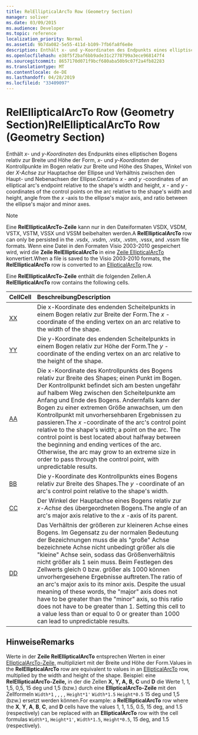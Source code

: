 ```yaml
---
title: RelEllipticalArcTo Row (Geometry Section)
manager: soliver
ms.date: 03/09/2015
ms.audience: Developer
ms.topic: reference
localization_priority: Normal
ms.assetid: 9b7da082-5e55-411d-b109-7fb6fa8f6e8e
description: Enthält x- und y-Koordinaten des Endpunkts eines elliptischen Bogens relativ zur Breite und Höhe der Form, x- und y-Koordinaten der Kontrollpunkte im Bogen relativ zur Breite und Höhe des Shapes, Winkel von der X-Achse zur Hauptachse der Ellipse und Verhältnis zwischen den Haupt- und Nebenachsen der Ellipse.
ms.openlocfilehash: e38f5f2baf6bb9ade31c2778799a3ece968147f4
ms.sourcegitcommit: 8657170d071f9bcf680aba50b9c07f2a4fb82283
ms.translationtype: MT
ms.contentlocale: de-DE
ms.lasthandoff: 04/28/2019
ms.locfileid: "33409097"
---
```

# <a name="relellipticalarcto-row-geometry-section"></a><span data-ttu-id="ae6af-103">RelEllipticalArcTo Row (Geometry Section)</span><span class="sxs-lookup"><span data-stu-id="ae6af-103">RelEllipticalArcTo Row (Geometry Section)</span></span>

<span data-ttu-id="ae6af-104">Enthält  *x-*  und  *y-Koordinaten*  des Endpunkts eines elliptischen Bogens relativ zur Breite und Höhe der Form,  *x-*  und  *y-Koordinaten*  der Kontrollpunkte im Bogen relativ zur Breite und Höhe des Shapes, Winkel von der  *X-Achse*  zur Hauptachse der Ellipse und Verhältnis zwischen den Haupt- und Nebenachsen der Ellipse.</span><span class="sxs-lookup"><span data-stu-id="ae6af-104">Contains  *x*  - and  *y*  -coordinates of an elliptical arc's endpoint relative to the shape's width and height,  *x*  - and  *y*  -coordinates of the control points on the arc relative to the shape's width and height, angle from the  *x*  -axis to the ellipse's major axis, and ratio between the ellipse's major and minor axes.</span></span> 
  
> [!NOTE]
> <span data-ttu-id="ae6af-105">Eine **RelEllipticalArcTo-Zeile** kann nur in den Dateiformaten VSDX, VSDM, VSTX, VSTM, VSSX und VSSM beibehalten werden.</span><span class="sxs-lookup"><span data-stu-id="ae6af-105">A **RelEllipticalArcTo** row can only be persisted in the .vsdx, .vsdm, .vstx, .vstm, .vssx, and .vssm file formats.</span></span> <span data-ttu-id="ae6af-106">Wenn eine Datei in den Formaten Visio 2003-2010 gespeichert wird, wird die **Zeile RelEllipticalArcTo** in eine [Zeile EllipticalArcTo](ellipticalarcto-row-geometry-section.md) konvertiert.</span><span class="sxs-lookup"><span data-stu-id="ae6af-106">When a file is saved to the Visio 2003-2010 formats, the **RelEllipticalArcTo** row is converted to an [EllipticalArcTo](ellipticalarcto-row-geometry-section.md) row.</span></span> 
  
<span data-ttu-id="ae6af-107">Eine **RelEllipticalArcTo-Zeile** enthält die folgenden Zellen.</span><span class="sxs-lookup"><span data-stu-id="ae6af-107">A **RelEllipticalArcTo** row contains the following cells.</span></span> 
  
|<span data-ttu-id="ae6af-108">**Cell**</span><span class="sxs-lookup"><span data-stu-id="ae6af-108">**Cell**</span></span>|<span data-ttu-id="ae6af-109">**Beschreibung**</span><span class="sxs-lookup"><span data-stu-id="ae6af-109">**Description**</span></span>|
|:-----|:-----|
|[<span data-ttu-id="ae6af-110">X</span><span class="sxs-lookup"><span data-stu-id="ae6af-110">X</span></span>](x-cell-geometry-section.md) <br/> |<span data-ttu-id="ae6af-111">Die  x-Koordinate des endenden Scheitelpunkts in einem Bogen relativ zur Breite der Form.</span><span class="sxs-lookup"><span data-stu-id="ae6af-111">The  *x*  -coordinate of the ending vertex on an arc relative to the width of the shape.</span></span>  <br/> |
|[<span data-ttu-id="ae6af-112">Y</span><span class="sxs-lookup"><span data-stu-id="ae6af-112">Y</span></span>](y-cell-geometry-section.md) <br/> |<span data-ttu-id="ae6af-113">Die  y-Koordinate des endenden Scheitelpunkts in einem Bogen relativ zur Höhe der Form.</span><span class="sxs-lookup"><span data-stu-id="ae6af-113">The  *y*  -coordinate of the ending vertex on an arc relative to the height of the shape.</span></span>  <br/> |
|[<span data-ttu-id="ae6af-114">A</span><span class="sxs-lookup"><span data-stu-id="ae6af-114">A</span></span>](a-cell-geometry-section.md) <br/> |<span data-ttu-id="ae6af-115">Die  x-Koordinate des Kontrollpunkts des Bogens relativ zur Breite des Shapes; einen Punkt im Bogen. Der Kontrollpunkt befindet sich am besten ungefähr auf halbem Weg zwischen den Scheitelpunkte am Anfang und Ende des Bogens. Andernfalls kann der Bogen zu einer extremen Größe anwachsen, um den Kontrollpunkt mit unvorhersehbaren Ergebnissen zu passieren.</span><span class="sxs-lookup"><span data-stu-id="ae6af-115">The  *x*  -coordinate of the arc's control point relative to the shape's width; a point on the arc. The control point is best located about halfway between the beginning and ending vertices of the arc. Otherwise, the arc may grow to an extreme size in order to pass through the control point, with unpredictable results.</span></span>  <br/> |
|[<span data-ttu-id="ae6af-116">B</span><span class="sxs-lookup"><span data-stu-id="ae6af-116">B</span></span>](b-cell-geometry-section.md) <br/> |<span data-ttu-id="ae6af-117">Die  y-Koordinate des Kontrollpunkts eines Bogens relativ zur Breite des Shapes.</span><span class="sxs-lookup"><span data-stu-id="ae6af-117">The  *y*  -coordinate of an arc's control point relative to the shape's width.</span></span>  <br/> |
|[<span data-ttu-id="ae6af-118">C</span><span class="sxs-lookup"><span data-stu-id="ae6af-118">C</span></span>](c-cell-geometry-section.md) <br/> |<span data-ttu-id="ae6af-119">Der Winkel der Hauptachse eines Bogens relativ zur  *x-Achse*  des übergeordneten Bogens.</span><span class="sxs-lookup"><span data-stu-id="ae6af-119">The angle of an arc's major axis relative to the  *x*  -axis of its parent.</span></span>  <br/> |
|[<span data-ttu-id="ae6af-120">D</span><span class="sxs-lookup"><span data-stu-id="ae6af-120">D</span></span>](d-cell-geometry-section.md) <br/> |<span data-ttu-id="ae6af-p102">Das Verhältnis der größeren zur kleineren Achse eines Bogens. Im Gegensatz zu der normalen Bedeutung der Bezeichnungen muss die als "große" Achse bezeichnete Achse nicht unbedingt größer als die "kleine" Achse sein, sodass das Größenverhältnis nicht größer als 1 sein muss. Beim Festlegen des Zellwerts gleich 0 bzw. größer als 1000 können unvorhergesehene Ergebnisse auftreten.</span><span class="sxs-lookup"><span data-stu-id="ae6af-p102">The ratio of an arc's major axis to its minor axis. Despite the usual meaning of these words, the "major" axis does not have to be greater than the "minor" axis, so this ratio does not have to be greater than 1. Setting this cell to a value less than or equal to 0 or greater than 1000 can lead to unpredictable results.</span></span>  <br/> |
   
## <a name="remarks"></a><span data-ttu-id="ae6af-124">Hinweise</span><span class="sxs-lookup"><span data-stu-id="ae6af-124">Remarks</span></span>

<span data-ttu-id="ae6af-125">Werte in der **Zeile RelEllipticalArcTo** entsprechen Werten in einer [EllipticalArcTo-Zeile,](ellipticalarcto-row-geometry-section.md) multipliziert mit der Breite und Höhe der Form.</span><span class="sxs-lookup"><span data-stu-id="ae6af-125">Values in the **RelEllipticalArcTo** row are equivalent to values in an [EllipticalArcTo](ellipticalarcto-row-geometry-section.md) row, multiplied by the width and height of the shape.</span></span> <span data-ttu-id="ae6af-126">Beispiel: eine **RelEllipticalArcTo-Zeile,** in der die Zellen **X,** **Y,** **A,** **B,** **C** und **D** die Werte 1, 1, 1,5, 0,5, 15 deg und 1,5 (bzw.) durch eine **EllipticalArcTo-Zeile** mit den Zellformeln  `Width*1` , , , ,  `Height*1'`  `Width*1.5`  `Height*0.5` 15 deg und 1,5 (bzw.) ersetzt werden können.</span><span class="sxs-lookup"><span data-stu-id="ae6af-126">For example: a **RelEllipticalArcTo** row where the **X**, **Y**, **A**, **B**, **C**, and **D** cells have the values 1, 1, 1.5, 0.5, 15 deg, and 1.5 (respectively) can be replaced with an **EllipticalArcTo** row with the cell formulas  `Width*1`,  `Height*1'`,  `Width*1.5`,  `Height*0.5`, 15 deg, and 1.5 (respectively).</span></span>
  

